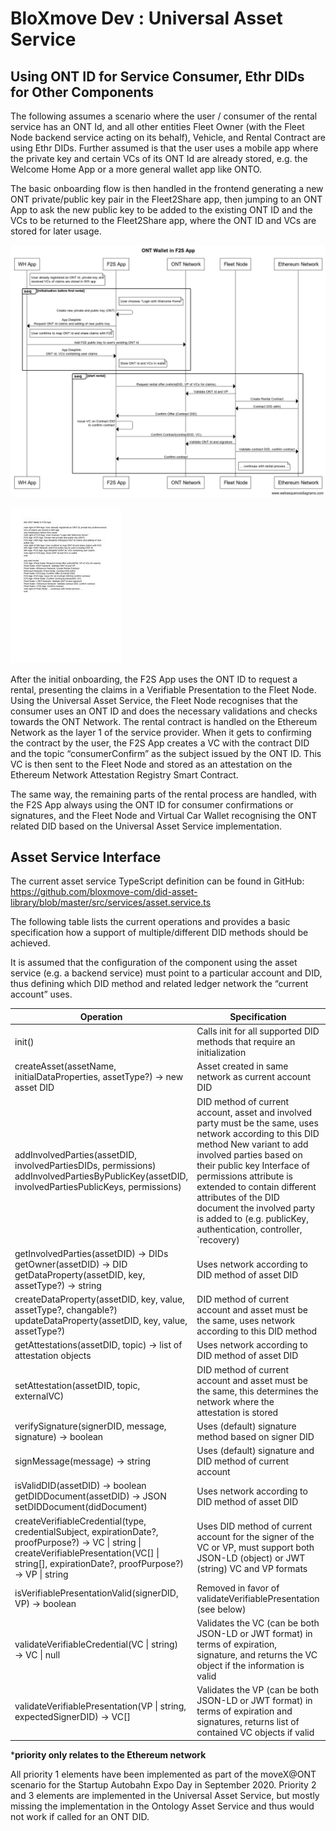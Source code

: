 # BloXmove Dev : Universal Asset Service
## Using ONT ID for Service Consumer, Ethr DIDs for Other Components
The following assumes a scenario where the user / consumer of the rental service has an ONT Id, and all other entities Fleet Owner (with the Fleet Node backend service acting on its behalf), Vehicle, and Rental Contract are using Ethr DIDs. Further assumed is that the user uses a mobile app where the private key and certain VCs of its ONT Id are already stored, e.g. the Welcome Home App or a more general wallet app like ONTO.

The basic onboarding flow is then handled in the frontend generating a new ONT private/public key pair in the Fleet2Share app, then jumping to an ONT App to ask the new public key to be added to the existing ONT ID and the VCs to be returned to the Fleet2Share app, where the ONT ID and VCs are stored for later usage.

![This is an image](2234351276/4498260048.png)

![This is an image](2234351276/4498227256.jpg)

After the initial onboarding, the F2S App uses the ONT ID to request a rental, presenting the claims in a Verifiable Presentation to the Fleet Node. Using the Universal Asset Service, the Fleet Node recognises that the consumer uses an ONT ID and does the necessary validations and checks towards the ONT Network. The rental contract is handled on the Ethereum Network as the layer 1 of the service provider. When it gets to confirming the contract by the user, the F2S App creates a VC with the contract DID and the topic “consumerConfirm” as the subject issued by the ONT ID. This VC is then sent to the Fleet Node and stored as an attestation on the Ethereum Network Attestation Registry Smart Contract.

The same way, the remaining parts of the rental process are handled, with the F2S App always using the ONT ID for consumer confirmations or signatures, and the Fleet Node and Virtual Car Wallet recognising the ONT related DID based on the Universal Asset Service implementation.

## Asset Service Interface
The current asset service TypeScript definition can be found in GitHub: https://github.com/bloxmove-com/did-asset-library/blob/master/src/services/asset.service.ts

The following table lists the current operations and provides a basic specification how a support of multiple/different DID methods should be achieved.

It is assumed that the configuration of the component using the asset service (e.g. a backend service) must point to a particular account and DID, thus defining which DID method and related ledger network the “current account” uses.

| Operation | Specification | Prio |
| --------- | ------------- | ---- |
| init() | Calls init for all supported DID methods that require an initialization | 1 |
| createAsset(assetName, initialDataProperties, assetType?) → new asset DID | Asset created in same network as current account DID | 2 |
| addInvolvedParties(assetDID, involvedPartiesDIDs, permissions) addInvolvedPartiesByPublicKey(assetDID, involvedPartiesPublicKeys, permissions) | DID method of current account, asset and involved party must be the same, uses network according to this DID method New variant to add involved parties based on their public key Interface of permissions attribute is extended to contain different attributes of the DID document the involved party is added to (e.g. publicKey, authentication, controller, `recovery) | 3 |
| getInvolvedParties(assetDID) → DIDs getOwner(assetDID) → DID getDataProperty(assetDID, key, assetType?) → string | Uses network according to DID method of asset DID | 3 |
| createDataProperty(assetDID, key, value, assetType?, changable?) updateDataProperty(assetDID, key, value, assetType?) | DID method of current account and asset must be the same, uses network according to this DID method | 3
 | getAttestations(assetDID, topic) → list of attestation objects | Uses network according to DID method of asset DID | 1* |
| setAttestation(assetDID, topic, externalVC) | DID method of current account and asset must be the same, this determines the network where the attestation is stored | 3 | resolveName(name) → DID setName(name, assetDID) | Uses a global name service or namespace defined and governed by the Mobility Blockchain Platform that supports arbitrary name ↔︎ DID mappings, could be even made off-chain or permissioned for data privacy reasons | 3 |
| verifySignature(signerDID, message, signature) → boolean | Uses (default) signature method based on signer DID | 1 |
| signMessage(message) → string | Uses (default) signature and DID method of current account | 1 |
| isValidDID(assetDID) → boolean <br> getDIDDocument(assetDID) → JSON <br> setDIDDocument(didDocument) | Uses network according to DID method of asset DID | 2 | 
| createVerifiableCredential(type, credentialSubject, expirationDate?, proofPurpose?) → VC \| string \| createVerifiablePresentation(VC[] \| string[], expirationDate?, proofPurpose?) → VP \| string | Uses DID method of current account for the signer of the VC or VP, must support both JSON-LD (object) or JWT (string) VC and VP formats | 1 |
| isVerifiablePresentationValid(signerDID, VP) → boolean | Removed in favor of validateVerifiablePresentation (see below) | 1 |
| validateVerifiableCredential(VC \| string) → VC \| null | Validates the VC (can be both JSON-LD or JWT format) in terms of expiration, signature, and returns the VC object if the information is valid | 1 |
| validateVerifiablePresentation(VP \| string, expectedSignerDID) → VC[] | Validates the VP (can be both JSON-LD or JWT format) in terms of expiration and signatures, returns list of contained VC objects if valid | 1 |

***priority only relates to the Ethereum network**

All priority 1 elements have been implemented as part of the moveX@ONT scenario for the Startup Autobahn Expo Day in September 2020. Priority 2 and 3 elements are implemented in the Universal Asset Service, but mostly missing the implementation in the Ontology Asset Service and thus would not work if called for an ONT DID.
